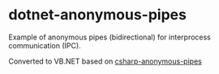 # dotnet-anonymous-pipes
Example of anonymous pipes (bidirectional) for interprocess communication (IPC).

Converted to VB.NET based on [csharp-anonymous-pipes](https://github.com/jingeno/csharp-anonymous-pipes)
